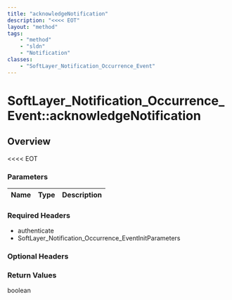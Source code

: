 ```yaml
---
title: "acknowledgeNotification"
description: "<<<< EOT"
layout: "method"
tags:
    - "method"
    - "sldn"
    - "Notification"
classes:
    - "SoftLayer_Notification_Occurrence_Event"
---
```

# SoftLayer_Notification_Occurrence_Event::acknowledgeNotification
## Overview 
<<<< EOT

### Parameters 
|Name | Type | Description |
| --- | --- | --- |


### Required Headers
* authenticate
* SoftLayer_Notification_Occurrence_EventInitParameters

### Optional Headers

### Return Values
boolean
